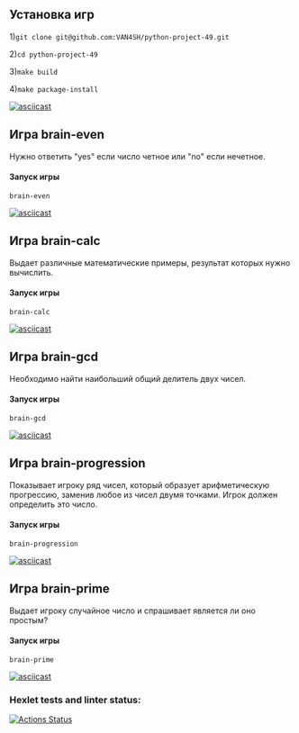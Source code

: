 ## Установка игр
1)```git clone git@github.com:VAN4SH/python-project-49.git``` 

2)```cd python-project-49```

3)```make build```

4)```make package-install```

[![asciicast](https://asciinema.org/a/0ReBkgLNikPn6h6QSvCtmmZ32.svg)](https://asciinema.org/a/0ReBkgLNikPn6h6QSvCtmmZ32)

## Игра brain-even
Нужно ответить "yes" если число четное или "no" если нечетное.

#### Запуск игры
```brain-even```

[![asciicast](https://asciinema.org/a/uf1ak1jM2YwCFA6rdHic4OmXR.svg)](https://asciinema.org/a/uf1ak1jM2YwCFA6rdHic4OmXR)

## Игра brain-calc
Выдает различные математические примеры, результат которых нужно вычислить.

#### Запуск игры
```brain-calc```

[![asciicast](https://asciinema.org/a/LJAuhneWQSQGV9xkSio4keZjC.svg)](https://asciinema.org/a/LJAuhneWQSQGV9xkSio4keZjC)

## Игра brain-gcd
Необходимо найти наибольший общий делитель двух чисел.

#### Запуск игры
```brain-gcd```

[![asciicast](https://asciinema.org/a/CvgZilxuemgivLUN54gbUmJRB.svg)](https://asciinema.org/a/CvgZilxuemgivLUN54gbUmJRB)

## Игра brain-progression
Показывает игроку ряд чисел, который образует арифметическую прогрессию, заменив любое из чисел двумя точками. Игрок должен определить это число.

#### Запуск игры
```brain-progression```

[![asciicast](https://asciinema.org/a/E5iEPxbSfNnh5RyUHMqtP65ny.svg)](https://asciinema.org/a/E5iEPxbSfNnh5RyUHMqtP65ny)

## Игра brain-prime
Выдает игроку случайное число и спрашивает является ли оно простым?

#### Запуск игры
```brain-prime```

[![asciicast](https://asciinema.org/a/9c1yIRUldXU2TNWfKlBj7xgJQ.svg)](https://asciinema.org/a/9c1yIRUldXU2TNWfKlBj7xgJQ)

### Hexlet tests and linter status:
[![Actions Status](https://github.com/VAN4SH/python-project-49/actions/workflows/hexlet-check.yml/badge.svg)](https://github.com/VAN4SH/python-project-49/actions)
